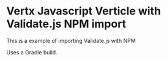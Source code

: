 # Vertx Javascript Verticle with Validate.js NPM import

This is a example of importing Validate.js with NPM

Uses a Gradle build.